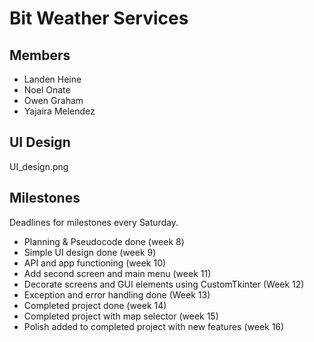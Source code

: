 # Bit Weather Services

## Members

 - Landen Heine
 - Noel Onate
 - Owen Graham
 - Yajaira Melendez

## UI Design

UI_design.png

## Milestones

Deadlines for milestones every Saturday.
 - Planning & Pseudocode done (week 8)
 - Simple UI design done (week 9)
 - API and app functioning (week 10)
 - Add second screen and main menu (week 11)
 - Decorate screens and GUI elements using CustomTkinter (Week 12)
 - Exception and error handling done (Week 13)
 - Completed project done (week 14)
 - Completed project with map selector (week 15)
 - Polish added to completed project with new features (week 16)